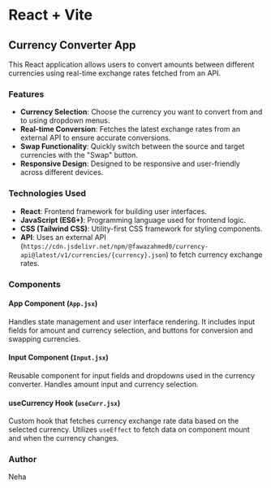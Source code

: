 # React + Vite
## Currency Converter App

This React application allows users to convert amounts between different currencies using real-time exchange rates fetched from an API.

### Features

- **Currency Selection**: Choose the currency you want to convert from and to using dropdown menus.
- **Real-time Conversion**: Fetches the latest exchange rates from an external API to ensure accurate conversions.
- **Swap Functionality**: Quickly switch between the source and target currencies with the "Swap" button.
- **Responsive Design**: Designed to be responsive and user-friendly across different devices.

### Technologies Used

- **React**: Frontend framework for building user interfaces.
- **JavaScript (ES6+)**: Programming language used for frontend logic.
- **CSS (Tailwind CSS)**: Utility-first CSS framework for styling components.
- **API**: Uses an external API (`https://cdn.jsdelivr.net/npm/@fawazahmed0/currency-api@latest/v1/currencies/{currency}.json`) to fetch currency exchange rates.

### Components

#### App Component (`App.jsx`)

Handles state management and user interface rendering. It includes input fields for amount and currency selection, and buttons for conversion and swapping currencies.

#### Input Component (`Input.jsx`)

Reusable component for input fields and dropdowns used in the currency converter. Handles amount input and currency selection.

#### useCurrency Hook (`useCurr.jsx`)

Custom hook that fetches currency exchange rate data based on the selected currency. Utilizes `useEffect` to fetch data on component mount and when the currency changes.

### Author

Neha
